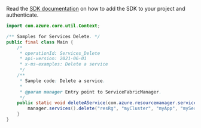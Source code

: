 Read the [SDK documentation](https://github.com/Azure/azure-sdk-for-java/blob/azure-resourcemanager-servicefabric_1.0.0-beta.2/sdk/servicefabric/azure-resourcemanager-servicefabric/README.md) on how to add the SDK to your project and authenticate.

```java
import com.azure.core.util.Context;

/** Samples for Services Delete. */
public final class Main {
    /*
     * operationId: Services_Delete
     * api-version: 2021-06-01
     * x-ms-examples: Delete a service
     */
    /**
     * Sample code: Delete a service.
     *
     * @param manager Entry point to ServiceFabricManager.
     */
    public static void deleteAService(com.azure.resourcemanager.servicefabric.ServiceFabricManager manager) {
        manager.services().delete("resRg", "myCluster", "myApp", "myService", Context.NONE);
    }
}
```
